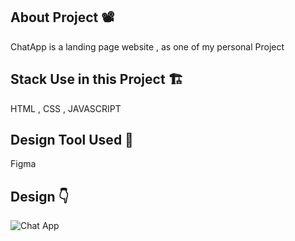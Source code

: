 ## About Project :film_projector:
ChatApp is a landing page website ,  as one of my personal Project
## Stack Use in this Project :building_construction:
HTML , CSS  , JAVASCRIPT
## Design Tool Used :art:
Figma
## Design :point_down:
![Chat App](https://github.com/MOHDNEHALKHAN/ChatApp/assets/125626654/34eefdd0-1852-464b-91c3-15ea4dd8a90f)
